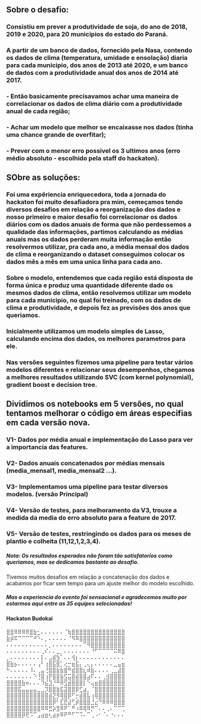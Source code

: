 ## Sobre o desafio: 
### Consistiu em prever a produtividade de soja, do ano de 2018, 2019 e 2020, para 20 municipios do estado do Paraná.
### A partir de um banco de dados, fornecido pela Nasa, contendo os dados de clima (temperatura, umidade e ensolação) diaria para cada municipio, dos anos de 2013 até 2020, e um banco de dados com a produtividade anual dos anos de 2014 até 2017.

### - Então basicamente precisavamos achar uma maneira de correlacionar os dados de clima diário com a produtividade anual de cada região;
### - Achar um modelo que melhor se encaixasse nos dados (tinha uma chance grande de overfitar);
### - Prever com o menor erro possivel os 3 ultimos anos (erro médio absoluto - escolhido pela staff do hackaton).

## SObre as soluções:
### Foi uma expêriencia enriquecedora, toda a jornada do hackaton foi muito desafiadora pra mim, cemeçamos tendo diversos desafios em relação a reorganização dos dados e nosso primeiro e maior desafio foi correlacionar os dados diários com os dados anuais de forma que não perdessemos a qualidade das informações, partimos calculando as médias anuais mas os dados perderam muita informação então resolvermos utilizar, pra cada ano, a média mensal dos dados de clima e reorganizando o dataset conseguimos colocar os dados mês a mês em uma unica linha para cada ano.
### Sobre o modelo, entendemos que cada região está disposta de forma única e produz uma quantidade diferente dado os mesmos dados de clima, então resolvemos utilizar um modelo para cada municipio, no qual foi treinado, com os dados de clima e produtividade, e depois fez as previsões dos anos que queriamos.
### Inicialmente utilizamos um modelo simples de Lasso, calculando encima dos dados, os melhores parametros para ele.
### Nas versões seguintes fizemos uma pipeline para testar vários modelos diferentes e relacionar seus desempenhos, chegamos a melhores resultados utilizando SVC (com kernel polynomial), gradient boost e decision tree.

## Dividimos os notebooks em 5 versões, no qual tentamos melhorar o código em áreas especifias em cada versão nova.

### V1- Dados por média anual e implementação do Lasso para ver a importancia das features.

### V2- Dados anuais concatenados por médias mensais (media_mensal1, media_mensal2 ...).

### V3- Implementamos uma pipeline para testar diversos modelos. (versão Principal)

### V4- Versão de testes, para melhoramento da V3, trouxe a medida da media do erro absoluto para a feature de 2017.

### V5- Versão de testes, restringindo os dados para os meses de plantio e colheita (11,12,1,2,3,4).

##### Nota: Os resultados esperados não foram tão satisfatorios como queriamos, mas se dedicamos bastante ao desafio.
Tivemos muitos desafios em relação a concatenação dos dados e acabamos por ficar sem tempo 
para um ajuste melhor do modelo escolhido.
##### Mas a experiencia do evento foi sensacional e agradecemos muito por estarmos aqui entre as 35 equipes selecionadas!

#### Hackaton Budokai
⣿⣿⠿⠿⠿⠿⣿⣷⣂⠄⠄⠄⠄⠄⠄⠈⢷⣿⣿⣿⣿⣿⣿⣿⣿⣿⣿⣿⣿⣿⣿ 
⣷⡾⠯⠉⠉⠉⠉⠚⠑⠄⡀⠄⠄⠄⠄⠄⠈⠻⠿⣿⣿⣿⣿⣿⣿⣿⣿⣿⣿⣿⣿ 
⠄⠄⠄⠄⠄⠄⠄⠄⠄⠄⠄⡀⠄⠄⠄⠄⠄⠄⠄⠄⠉⠻⣿⣿⣿⣿⣿⣿⣿⣿⣿ 
⠄⠄⠄⠄⠄⠄⠄⠄⠄⢀⠎⠄⠄⣀⡀⠄⠄⠄⠄⠄⠄⠄⠘⠋⠉⠉⠉⠉⠭⠿⣿ 
⡀⠄⠄⠄⠄⠄⠄⠄⠄⡇⠄⣠⣾⣳⠁⠄⠄⢺⡆⠄⠄⠄⠄⠄⠄⠄⠄⠄⠄⠄⠄ 
⣿⣷⡦⠄⠄⠄⠄⠄⢠⠃⢰⣿⣯⣿⡁⢔⡒⣶⣯⡄⢀⢄⡄⠄⠄⠄⠄⠄⣀⣤⣶ 
⠓⠄⠄⠄⠄⠄⠸⠄⢀⣤⢘⣿⣿⣷⣷⣿⠛⣾⣿⣿⣆⠾⣷⠄⠄⠄⠄⢀⣀⣼⣿ 
⠄⠄⠄⠄⠄⠄⠄⠑⢘⣿⢰⡟⣿⣿⣷⣫⣭⣿⣾⣿⣿⣴⠏⠄⠄⢀⣺⣿⣿⣿⣿ 
⣿⣿⣿⣿⣷⠶⠄⠄⠄⠹⣮⣹⡘⠛⠿⣫⣾⣿⣿⣿⡇⠑⢤⣶⣿⣿⣿⣿⣿⣿⣿ 
⣿⣿⣿⣯⣤⣤⣤⣤⣀⣀⡹⣿⣿⣷⣯⣽⣿⣿⡿⣋⣴⡀⠈⣿⣿⣿⣿⣿⣿⣿⣿ 
⣿⣿⣿⣿⣿⣿⣿⣿⣿⣿⣿⣾⣝⡻⢿⣿⡿⠋⡒⣾⣿⣧⢰⢿⣿⣿⣿⣿⣿⣿⣿ 
⣿⣿⣿⣿⣿⣿⣿⣿⣿⣿⣿⣿⡿⠃⣏⣟⣼⢋⡾⣿⣿⣿⣘⣔⠙⠿⠿⠿⣿⣿⣿ 
⣿⣿⣿⣿⣿⣿⣿⣿⣿⠿⠿⣛⡵⣻⠿⠟⠁⠛⠰⠿⢿⠿⡛⠉⠄⠄⢀⠄⠉⠉⢉ 
⣿⣿⣿⣿⡿⢟⠩⠉⣠⣴⣶⢆⣴⡶⠿⠟⠛⠋⠉⠩⠄⠉⢀⠠⠂⠈⠄⠐⠄⠄⠄
